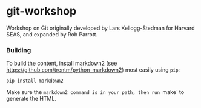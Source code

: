 git-workshop
============

Workshop on Git originally developed by Lars Kellogg-Stedman for Harvard SEAS, and expanded by Rob Parrott.

### Building

To build the content, install markdown2 (see https://github.com/trentm/python-markdown2) most easily using `pip`:

```
pip install markdown2
```

Make sure the `markdown2 command is in your path, then run `make` to generate the HTML.
